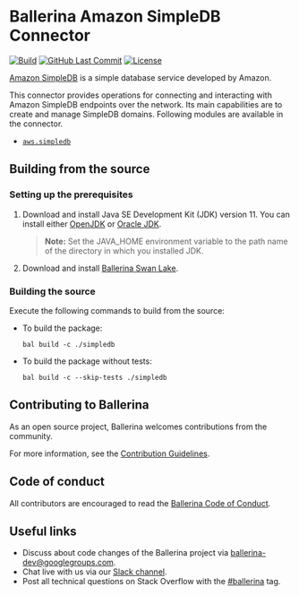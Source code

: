 # Ballerina Amazon SimpleDB Connector

[![Build](https://github.com/ballerina-platform/module-ballerinax-aws.simpledb/workflows/CI/badge.svg)](https://github.com/ballerina-platform/module-ballerinax-aws.simpledb/actions?query=workflow%3ACI)
[![GitHub Last Commit](https://img.shields.io/github/last-commit/ballerina-platform/module-ballerinax-aws.simpledb.svg)](https://github.com/ballerina-platform/module-ballerinax-aws.simpledb/commits/master)
[![License](https://img.shields.io/badge/License-Apache%202.0-blue.svg)](https://opensource.org/licenses/Apache-2.0)

[Amazon SimpleDB](https://aws.amazon.com/simpledb/) is a simple database service developed by Amazon.

This connector provides operations for connecting and interacting with Amazon SimpleDB endpoints over the network. Its main capabilities are to create and manage SimpleDB domains. Following modules are available in the connector. 

- [`aws.simpledb`](simpledb/Module.md)

## Building from the source
### Setting up the prerequisites

1. Download and install Java SE Development Kit (JDK) version 11. You can install either [OpenJDK](https://adoptopenjdk.net/) or [Oracle JDK](https://www.oracle.com/java/technologies/javase-jdk11-downloads.html).

    > **Note:** Set the JAVA_HOME environment variable to the path name of the directory in which you installed JDK.

2. Download and install [Ballerina Swan Lake](https://ballerina.io/). 

### Building the source
Execute the following commands to build from the source:

* To build the package:
    ```    
    bal build -c ./simpledb
    ```
* To build the package without tests:
    ```
    bal build -c --skip-tests ./simpledb
    ```
## Contributing to Ballerina
As an open source project, Ballerina welcomes contributions from the community. 

For more information, see the [Contribution Guidelines](https://github.com/ballerina-platform/ballerina-lang/blob/master/CONTRIBUTING.md).

## Code of conduct
All contributors are encouraged to read the [Ballerina Code of Conduct](https://ballerina.io/code-of-conduct).

## Useful links
* Discuss about code changes of the Ballerina project via [ballerina-dev@googlegroups.com](mailto:ballerina-dev@googlegroups.com).
* Chat live with us via our [Slack channel](https://ballerina.io/community/slack/).
* Post all technical questions on Stack Overflow with the [#ballerina](https://stackoverflow.com/questions/tagged/ballerina) tag.
